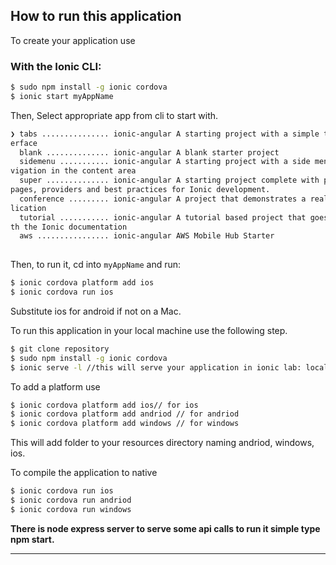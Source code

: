 ## How to run this application



To create your application use 

### With the Ionic CLI:


```bash
$ sudo npm install -g ionic cordova
$ ionic start myAppName 
```
Then, Select appropriate app from cli to start with.
```bash
❯ tabs ............... ionic-angular A starting project with a simple tabbed int
erface 
  blank .............. ionic-angular A blank starter project 
  sidemenu ........... ionic-angular A starting project with a side menu with na
vigation in the content area 
  super .............. ionic-angular A starting project complete with pre-built 
pages, providers and best practices for Ionic development. 
  conference ......... ionic-angular A project that demonstrates a realworld app
lication 
  tutorial ........... ionic-angular A tutorial based project that goes along wi
th the Ionic documentation 
  aws ................ ionic-angular AWS Mobile Hub Starter 
  
```

Then, to run it, cd into `myAppName` and run:

```bash
$ ionic cordova platform add ios
$ ionic cordova run ios
```

Substitute ios for android if not on a Mac.

To run this application in your local machine use the following step.

```bash
$ git clone repository
$ sudo npm install -g ionic cordova
$ ionic serve -l //this will serve your application in ionic lab: localhost:8100/ionic-lab
```

To add a platform use 

```bash
$ ionic cordova platform add ios// for ios 
$ ionic cordova platform add andriod // for andriod
$ ionic cordova platform add windows // for windows

```
This will add folder to your resources directory naming andriod, windows, ios.

To compile the application to native

```bash
$ ionic cordova run ios
$ ionic cordova run andriod
$ ionic cordova run windows
```

**There is node express server to serve some api calls to run it simple type npm start.**


-------------------------